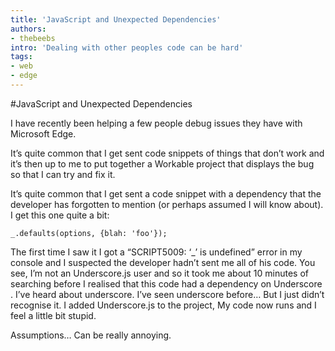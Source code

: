 ```yaml
---
title: 'JavaScript and Unexpected Dependencies'
authors:
- thebeebs
intro: 'Dealing with other peoples code can be hard'
tags:
- web
- edge
---
```


#JavaScript and Unexpected Dependencies

I have recently been helping a few people debug issues they have with Microsoft Edge. 

It’s quite common that I get sent code snippets of things that don’t work and it’s then up to me to put together a Workable project that displays the bug so that I can try and fix it.

It’s quite common that I get sent a code snippet with a dependency that the developer has forgotten to 
mention (or perhaps assumed I will know about). I get this one quite a bit:

    _.defaults(options, {blah: 'foo'});

The first time I saw it I got a “SCRIPT5009: ‘_’ is undefined” error in my console and I suspected the developer hadn’t sent me all of his code. You see, I’m not an Underscore.js user and so it took me about 10 minutes of searching before I realised that this code had a dependency on Underscore . I’ve heard about underscore. I’ve seen underscore before… But I just didn’t recognise it.
I added Underscore.js to the project, My code now runs and I feel a little bit stupid.

Assumptions… Can be really annoying.
